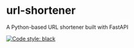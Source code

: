 # url-shortener
A Python-based URL shortener built with FastAPI

[![Code style: black](https://img.shields.io/badge/code%20style-black-000000.svg)](https://github.com/psf/black)